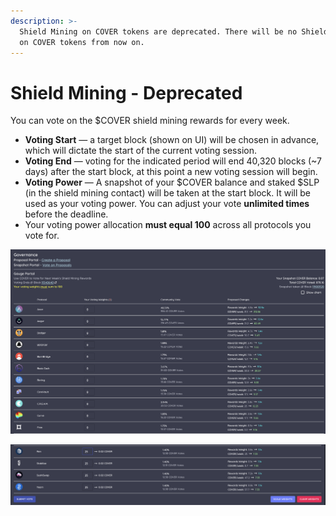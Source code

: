 ```yaml
---
description: >-
  Shield Mining on COVER tokens are deprecated. There will be no Shield Mining
  on COVER tokens from now on.
---
```


# Shield Mining - Deprecated

You can vote on the $COVER shield mining rewards for every week.

* **Voting Start** — a target block \(shown on UI\) will be chosen in advance, which will dictate the start of the current voting session.
* **Voting End** — voting for the indicated period will end 40,320 blocks \(~7 days\) after the start block, at this point a new voting session will begin.
* **Voting Power** — A snapshot of your $COVER balance and staked $SLP \(in the shield mining contact\) will be taken at the start block. It will be used as your voting power. You can adjust your vote **unlimited times** before the deadline.
* Your voting power allocation **must equal 100** across all protocols you vote for. 

![](../.gitbook/assets/screen-shot-2020-12-23-at-12.49.57-am.png)

![](../.gitbook/assets/screen-shot-2020-12-23-at-12.50.54-am.png)

